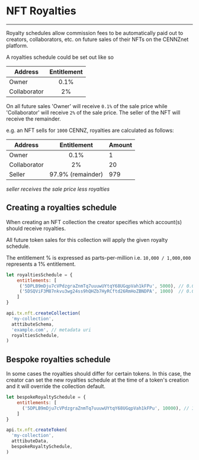 # NFT Royalties
---

Royalty schedules allow commission fees to be automatically paid out to creators, collaborators, etc. on future sales of their NFTs on the CENNZnet platform.

A royalties schedule could be set out like so

| Address       | Entitlement   |
| ------------- |:-------------:|
| Owner         | 0.1%          |
| Collaborator  | 2%            |

On all future sales 'Owner' will receive `0.1%` of the sale price while 'Collaborator' will receive `2%` of the sale price.
The seller of the NFT will receive the remainder.

e.g. an NFT sells for `1000` CENNZ, royalties are calculated as follows:

| Address       | Entitlement   |Amount|
| ------------- |:-------------:|-|
| Owner         | 0.1%          |1|
| Collaborator  | 2%            |20|
| Seller        | 97.9% (remainder)|979|         ||

*seller receives the sale price less royalties*

## Creating a royalties schedule
When creating an NFT collection the creator specifies which account(s) should receive royalties.

All future token sales for this collection will apply the given royalty schedule.

The entitlement % is expressed as parts-per-million i.e. `10,000 / 1,000,000` represents a 1% entitlement.

```javascript
let royaltiesSchedule = {
    entitlements: [
     ('5DPLB9mDju7cVPdzgraZnmTq7uuuwUYtqY68UGqpVah1kFPu', 5000), // 0.05%
     ('5DSQViF3M87nkvu3wg24ss9hQHZb7HyRCftd26RmHoZBNDPA', 1000)  // 0.01%
    ]
}
```

```javascript
api.tx.nft.createCollection(
  'my-collection',
  atttibuteSchema,
  'example.com', // metadata uri
  royaltiesSchedule,
)
```

## Bespoke royalties schedule
In some cases the royalties should differ for certain tokens.
In this case, the creator can set the new royalties schedule at the time of a token's creation and it will override the collection default.

```javascript
let bespokeRoyaltySchedule = {
    entitlements: [
      ('5DPLB9mDju7cVPdzgraZnmTq7uuuwUYtqY68UGqpVah1kFPu', 10000), // 1%
    ]
}

api.tx.nft.createToken(
  'my-collection',
  atttibuteData,
  bespokeRoyaltySchedule,
)
```

